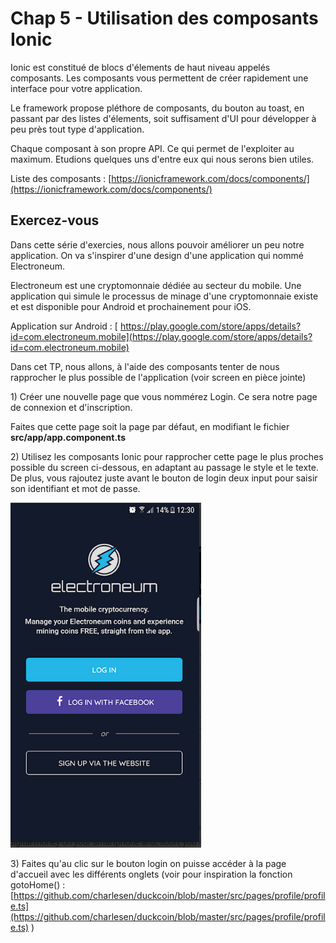 # Chap 5 - Utilisation des composants Ionic

Ionic est constitué de blocs d'élements de haut niveau appelés composants. Les composants vous permettent de créer rapidement une interface pour votre application. 

Le framework propose pléthore de composants, du bouton au toast, en passant par des listes d'élements, soit suffisament d'UI pour développer à peu près tout type d'application.

 Chaque composant à son propre API. Ce qui permet de l'exploiter au maximum. Etudions quelques uns d'entre eux qui nous serons bien utiles.



Liste des composants : [https://ionicframework.com/docs/components/](https://ionicframework.com/docs/components/)



## Exercez-vous

Dans cette série d'exercies, nous allons pouvoir améliorer un peu notre application. On va s'inspirer d'une design d'une application qui nommé Electroneum. 

Electroneum est une cryptomonnaie dédiée au secteur du mobile. Une application qui simule le processus de minage d'une cryptomonnaie existe et est disponible pour Android et prochainement pour iOS.

Application sur Android : [ https://play.google.com/store/apps/details?id=com.electroneum.mobile](https://play.google.com/store/apps/details?id=com.electroneum.mobile)

Dans cet TP, nous allons, à l'aide des composants tenter de nous rapprocher le plus possible de l'application \(voir screen en pièce jointe\)

1\) Créer une nouvelle page que vous nommérez Login. Ce sera notre page de connexion et d'inscription.

Faites que cette page soit la page par défaut, en modifiant le fichier **src/app/app.component.ts**

2\) Utilisez les composants Ionic pour rapprocher cette page le plus proches possible du screen ci-dessous, en adaptant au passage le style et le texte. De plus, vous rajoutez juste avant le bouton de login deux input pour saisir son identifiant et mot de passe. 

![](/assets/screen_electronum_login.png)

3\) Faites qu'au clic sur le bouton login on puisse accéder à  la page d'accueil avec les différents onglets \(voir pour inspiration la fonction gotoHome\(\) : [https://github.com/charlesen/duckcoin/blob/master/src/pages/profile/profile.ts](https://github.com/charlesen/duckcoin/blob/master/src/pages/profile/profile.ts) \)

 

